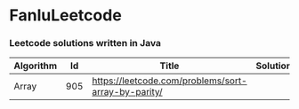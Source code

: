 # FanluLeetcode

### Leetcode solutions written in Java



| Algorithm |Id | Title | Solution | 
|---| ----- | -------- | ---------- |
|Array|905|https://leetcode.com/problems/sort-array-by-parity/| |
